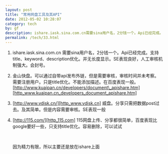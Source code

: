 ```yaml
---
layout: post
title: "常用网盘工具及其API"
date: 2012-05-02 10:28:07
category: tech
by: gf
description: ishare.iask.sina.com.cn需要sina用户名，2分钱一个。Api已经完成。支持title、keyword、description优化。并无长度显示。SE表现良好，人工审核机制强大。会封号。金山快盘。
permalink: /tech/33.html
---
```

1.  ishare.iask.sina.com.cn 需要sina用户名，2分钱一个。Api已经完成。支持title、keyword、description优化。并无长度显示。SE表现良好，人工审核机制强大。会封号。
2.  金山快盘。可以通过自带api发布外链，但是需要审核，审核时间并未考察。需要注册用户。只是title优化。不能添加描述。在百度表现一般。[http://www.kuaipan.cn/developers/document\_apishare.htm][http_www.kuaipan.cn_developers_document_apishare.htm]
3.  [http://www.vdisk.cn/][http_www.vdisk.cn] 威盘。分享只需把数据post过去。及其简单。但是内容需要审核。SE表现一般
4.  [http://115.com/][http_115.com] 115网盘上传、分享都很简单，百度表现比google要好一些，只支持title优化。容易删除，可以试试
    
     
    
    因为精力有限，所以主要还是放在ishare上面


[http_www.kuaipan.cn_developers_document_apishare.htm]: http://www.kuaipan.cn/developers/document_apishare.htm
[http_www.vdisk.cn]: http://www.vdisk.cn/
[http_115.com]: http://115.com/
